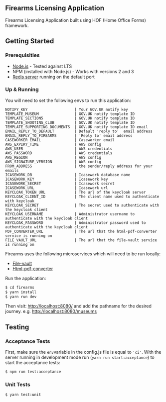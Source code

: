 Firearms Licensing Application
------------------------------
Firearms Licensing Application built using HOF (Home Office Forms) framework.


## Getting Started


### Prerequisities

- [Node.js](https://nodejs.org/en/) - Tested against LTS
- NPM (installed with Node.js) - Works with versions 2 and 3
- [Redis server](http://redis.io/download) running on the default port

### Up & Running

You will need to set the following envs to run this application:
```
NOTIFY_KEY                     | Your GOV.UK notify key
TEMPLATE_MUSEUM                | GOV.UK notify template ID
TEMPLATE_SECTION5              | GOV.UK notify template ID
TEMPLATE_SHOOTING_CLUB         | GOV.UK notify template ID
TEMPLATE_SUPPORTING_DOCUMENTS  | GOV.UK notify template ID email
EMAIL_REPLY_TO_DEFAULT         | Default 'reply to'  email address
EMAIL_REPLY_TO_FIREARMS        | 'Reply to' email address
CASEWORKER_EMAIL               | Caseworker email
AWS_EXPIRY_TIME                | AWS config
AWS_USER                       | AWS credentials
AWS_PASSWORD                   | AWS credentials
AWS_REGION                     | AWS config
AWS_SIGNATURE_VERSION          | AWS config
FROM_ADDRESS                   | the sender/reply address for your emails
ICASEWORK_DB                   | Icasework database name
ICASEWORK_KEY                  | Icasework key
ICASEWORK_SECRET               | Icasework secret
ICASEWORK_URL                  | Icasework url
KEYCLOAK_TOKEN_URL             | The url of the keycloak server
KEYCLOAK_CLIENT_ID             | The client name used to authenticate with keycloak
KEYCLOAK_SECRET                | The secret used to authenticate with the keycloak client
KEYCLOAK_USERNAME              | Administrator username to authenticate with the keycloak client
KEYCLOAK_PASSWORD              | Administrator password used to authenticate with the keycloak client
PDF_CONVERTER_URL              | The url that the html-pdf-converter service is running on
FILE_VAULT_URL                 | The url that the file-vault service is running on
```
Firearms uses the following microservices which will need to be run locally:
- [File-vault](https://github.com/UKHomeOffice/file-vault)
- [Html-pdf-converter](https://github.com/UKHomeOffice/html-pdf-converter)

Run the application:
```bash
$ cd firearms
$ yarn install
$ yarn run dev
```
Then visit: [http://localhost:8080/](http://localhost:8080/) and add the pathname for the desired journey. e.g. [http://localhost:8080/museums](http://localhost:8080/museums)


## Testing

### Acceptance Tests
First, make sure the `env`variable in the config.js file is equal to `'ci'`.
With the server running in development mode run (`yarn run start:acceptance`) to start the acceptance tests:

```bash
$ npm run test:acceptance
```

### Unit Tests
```bash
$ yarn test:unit
```

